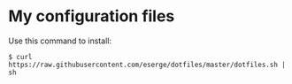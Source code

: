 # My configuration files

Use this command to install:

```
$ curl https://raw.githubusercontent.com/eserge/dotfiles/master/dotfiles.sh | sh
```